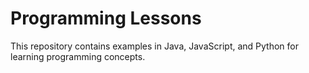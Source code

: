 # Programming Lessons

This repository contains examples in Java, JavaScript, and Python for learning programming concepts.